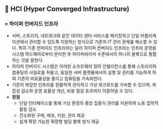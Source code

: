 ## 📌 HCI (Hyper Converged Infrastructure)
### = 하이퍼 컨버지드 인프라

- 서버, 스토리지, 네트워크와 같은 데이터 센터 서비스를 패키징하고 단일 어플리케이션에서 관리할 수 있도록 지원하는 방식으로 기존의 IT 관리 문제를 해소할 수 있다. 특히 기존 컨퍼지드 인프라와는 달리 하이퍼 컨버지드 인프라는 인프라 운영을 시스템 하드웨어로부터 분리한 후 하이퍼바이저 수준에서의 하나의 블록으로 통합하는 것을 말한다.
- 하이퍼 컨버지드 시스템은 이러한 소프트웨어 정의 인텔리전스를 통해 스토리지와 컴퓨팅의 사일로를 허물고, 동일한 서버 플랫폼에서의 실행 및 관리를 가능하게 하여 기존의 비효율성을 줄이고 컴퓨팅을 가속화한다.
- 기존의 복잡한 인프라를 원활하게 관리하고 가상 워크로드를 가속할 수 있으며, 복잡성 감소와 운영 효율성 개선, 비용 절감 효과까지 이끌어낼 수 있다.
- **장점**
    - 단일 인터페이스를 통해 가상 환경의 중앙 집중식 관리를 지원하여 노동 집약적 활동 감소
    - 간소화된 구매, 배포, 지원, 관리 제공
    - 쉽게 확장 가능한 확장형 빌딩 블록 방식 제공